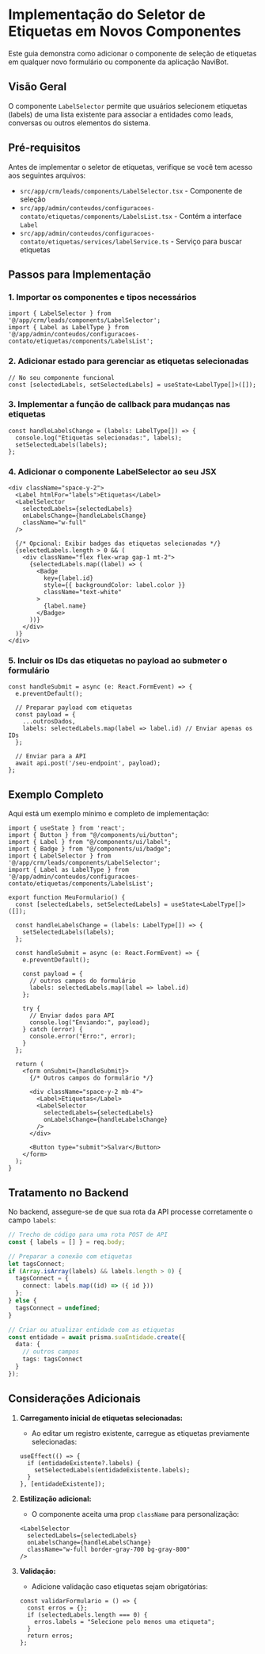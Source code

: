 # Implementação do Seletor de Etiquetas em Novos Componentes

Este guia demonstra como adicionar o componente de seleção de etiquetas em qualquer novo formulário ou componente da aplicação NaviBot.

## Visão Geral

O componente `LabelSelector` permite que usuários selecionem etiquetas (labels) de uma lista existente para associar a entidades como leads, conversas ou outros elementos do sistema.

## Pré-requisitos

Antes de implementar o seletor de etiquetas, verifique se você tem acesso aos seguintes arquivos:

- `src/app/crm/leads/components/LabelSelector.tsx` - Componente de seleção
- `src/app/admin/conteudos/configuracoes-contato/etiquetas/components/LabelsList.tsx` - Contém a interface `Label`
- `src/app/admin/conteudos/configuracoes-contato/etiquetas/services/labelService.ts` - Serviço para buscar etiquetas

## Passos para Implementação

### 1. Importar os componentes e tipos necessários

```tsx
import { LabelSelector } from '@/app/crm/leads/components/LabelSelector';
import { Label as LabelType } from '@/app/admin/conteudos/configuracoes-contato/etiquetas/components/LabelsList';
```

### 2. Adicionar estado para gerenciar as etiquetas selecionadas

```tsx
// No seu componente funcional
const [selectedLabels, setSelectedLabels] = useState<LabelType[]>([]);
```

### 3. Implementar a função de callback para mudanças nas etiquetas

```tsx
const handleLabelsChange = (labels: LabelType[]) => {
  console.log("Etiquetas selecionadas:", labels);
  setSelectedLabels(labels);
};
```

### 4. Adicionar o componente LabelSelector ao seu JSX

```tsx
<div className="space-y-2">
  <Label htmlFor="labels">Etiquetas</Label>
  <LabelSelector 
    selectedLabels={selectedLabels} 
    onLabelsChange={handleLabelsChange} 
    className="w-full"
  />
  
  {/* Opcional: Exibir badges das etiquetas selecionadas */}
  {selectedLabels.length > 0 && (
    <div className="flex flex-wrap gap-1 mt-2">
      {selectedLabels.map((label) => (
        <Badge 
          key={label.id} 
          style={{ backgroundColor: label.color }}
          className="text-white"
        >
          {label.name}
        </Badge>
      ))}
    </div>
  )}
</div>
```

### 5. Incluir os IDs das etiquetas no payload ao submeter o formulário

```tsx
const handleSubmit = async (e: React.FormEvent) => {
  e.preventDefault();
  
  // Preparar payload com etiquetas
  const payload = {
    ...outrosDados,
    labels: selectedLabels.map(label => label.id) // Enviar apenas os IDs
  };
  
  // Enviar para a API
  await api.post('/seu-endpoint', payload);
};
```

## Exemplo Completo

Aqui está um exemplo mínimo e completo de implementação:

```tsx
import { useState } from 'react';
import { Button } from "@/components/ui/button";
import { Label } from "@/components/ui/label";
import { Badge } from "@/components/ui/badge";
import { LabelSelector } from '@/app/crm/leads/components/LabelSelector';
import { Label as LabelType } from '@/app/admin/conteudos/configuracoes-contato/etiquetas/components/LabelsList';

export function MeuFormulario() {
  const [selectedLabels, setSelectedLabels] = useState<LabelType[]>([]);
  
  const handleLabelsChange = (labels: LabelType[]) => {
    setSelectedLabels(labels);
  };
  
  const handleSubmit = async (e: React.FormEvent) => {
    e.preventDefault();
    
    const payload = {
      // outros campos do formulário
      labels: selectedLabels.map(label => label.id)
    };
    
    try {
      // Enviar dados para API
      console.log("Enviando:", payload);
    } catch (error) {
      console.error("Erro:", error);
    }
  };
  
  return (
    <form onSubmit={handleSubmit}>
      {/* Outros campos do formulário */}
      
      <div className="space-y-2 mb-4">
        <Label>Etiquetas</Label>
        <LabelSelector 
          selectedLabels={selectedLabels} 
          onLabelsChange={handleLabelsChange} 
        />
      </div>
      
      <Button type="submit">Salvar</Button>
    </form>
  );
}
```

## Tratamento no Backend

No backend, assegure-se de que sua rota da API processe corretamente o campo `labels`:

```typescript
// Trecho de código para uma rota POST de API
const { labels = [] } = req.body;

// Preparar a conexão com etiquetas
let tagsConnect;
if (Array.isArray(labels) && labels.length > 0) {
  tagsConnect = {
    connect: labels.map((id) => ({ id }))
  };
} else {
  tagsConnect = undefined;
}

// Criar ou atualizar entidade com as etiquetas
const entidade = await prisma.suaEntidade.create({
  data: {
    // outros campos
    tags: tagsConnect
  }
});
```

## Considerações Adicionais

1. **Carregamento inicial de etiquetas selecionadas:**
   - Ao editar um registro existente, carregue as etiquetas previamente selecionadas:
   ```tsx
   useEffect(() => {
     if (entidadeExistente?.labels) {
       setSelectedLabels(entidadeExistente.labels);
     }
   }, [entidadeExistente]);
   ```

2. **Estilização adicional:**
   - O componente aceita uma prop `className` para personalização:
   ```tsx
   <LabelSelector 
     selectedLabels={selectedLabels} 
     onLabelsChange={handleLabelsChange} 
     className="w-full border-gray-700 bg-gray-800"
   />
   ```

3. **Validação:**
   - Adicione validação caso etiquetas sejam obrigatórias:
   ```tsx
   const validarFormulario = () => {
     const erros = {};
     if (selectedLabels.length === 0) {
       erros.labels = "Selecione pelo menos uma etiqueta";
     }
     return erros;
   };
   ``` 